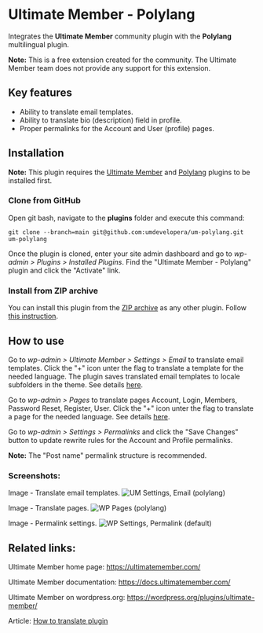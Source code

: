 # Ultimate Member - Polylang
Integrates the **Ultimate Member** community plugin with the **Polylang** multilingual plugin.

__Note:__ This is a free extension created for the community. The Ultimate Member team does not provide any support for this extension.

## Key features
- Ability to translate email templates.
- Ability to translate bio (description) field in profile.
- Proper permalinks for the Account and User (profile) pages.

## Installation

__Note:__ This plugin requires the [Ultimate Member](https://wordpress.org/plugins/ultimate-member/) and [Polylang](https://uk.wordpress.org/plugins/polylang/) plugins to be installed first.

### Clone from GitHub
Open git bash, navigate to the **plugins** folder and execute this command:

`git clone --branch=main git@github.com:umdevelopera/um-polylang.git um-polylang`

Once the plugin is cloned, enter your site admin dashboard and go to _wp-admin > Plugins > Installed Plugins_. Find the "Ultimate Member - Polylang" plugin and click the "Activate" link.

### Install from ZIP archive
You can install this plugin from the [ZIP archive](https://drive.google.com/file/d/1rdlfiRhqHioETccaBMlOw47HdQXT22ZT/view?usp=sharing) as any other plugin. Follow [this instruction](https://wordpress.org/support/article/managing-plugins/#upload-via-wordpress-admin).

## How to use
Go to *wp-admin > Ultimate Member > Settings > Email* to translate email templates. Click the "+" icon unter the flag to translate a template for the needed language. The plugin saves translated email templates to locale subfolders in the theme. See details [here](https://docs.ultimatemember.com/article/1335-email-templates).

Go to *wp-admin > Pages* to translate pages Account, Login, Members, Password Reset, Register, User. Click the "+" icon unter the flag to translate a page for the needed language. See details [here](https://docs.ultimatemember.com/article/1449-how-to-translate-plugin#forms).

Go to *wp-admin > Settings > Permalinks* and click the "Save Changes" button to update rewrite rules for the Account and Profile permalinks.

__Note:__ The "Post name" permalink structure is recommended.

### Screenshots:

Image - Translate email templates.
![UM Settings, Email (polylang)](https://github.com/umdevelopera/um-polylang/assets/113178913/65d14995-257d-4311-a93a-8f944ea12ba9)

Image - Translate pages.
![WP Pages (polylang)](https://github.com/umdevelopera/um-polylang/assets/113178913/1329f025-a464-4c52-bf9f-99261fb5e242)

Image - Permalink settings.
![WP Settings, Permalink (default)](https://github.com/umdevelopera/um-polylang/assets/113178913/69be91c9-12dd-490c-9145-b163c5beb26d)

## Related links:
Ultimate Member home page: https://ultimatemember.com/

Ultimate Member documentation: https://docs.ultimatemember.com/

Ultimate Member on wordpress.org: https://wordpress.org/plugins/ultimate-member/

Article: [How to translate plugin](https://docs.ultimatemember.com/article/1449-how-to-translate-plugin#switch)
